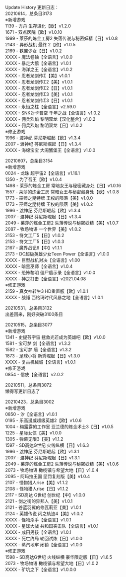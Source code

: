 Update History 更新日志：  
20210614，总条目3173  
※新增游戏  
1139 - 方舟 生存进化【欧】v1.2.0  
1671 - 双点医院【欧】v1.0.10  
1999 - 莱莎的炼金工房2 失落传说与秘密妖精【日】v1.0.8  
2143 - 异形战机 最终 2【欧】v1.0.5  
2169 - 铁翼少女【日】v1.0.2  
XXXX - 魔法卷轴【全语言】v1.0.0  
XXXX - 暴走大鹅【全语言】v1.0.1  
XXXX - 海洋之王【全语言】v1.0.2  
XXXX - 忍者龙剑传Σ【美】v1.0.1  
XXXX - 忍者龙剑传Σ2【美】v1.0.1  
XXXX - 忍者龙剑传Σ2【日】v1.0.1  
XXXX - 忍者龙剑传Σ3【美】v1.0.1  
XXXX - 忍者龙剑传Σ3【日】v1.0.1  
XXXX - 永恒之柱【全语言】v2.59.0  
XXXX - SNK对卡普空 千年之战【全语言】v1.0.2  
XXXX - 佣兵烈焰 黎明双龙【汉化整合】v1.0.2  
XXXX - 佣兵烈焰 黎明双龙【日】v1.0.2  
※修正游戏  
1996 - 渡神纪 芬尼斯崛起【欧】v1.3.4  
2007 - 渡神纪 芬尼斯崛起【日】v1.3.4  
XXXX - 海绵宝宝 大闹蟹堡王【全语言】v1.0.0  
  
20210607，总条目3154  
※新增游戏  
0024 - 龙珠 超宇宙2【全语言】v1.16.1  
1350 - 为了吾王【欧】v1.0.4  
1498 - 莱莎的炼金工房 常暗女王与秘密藏身处【日】v1.0.16  
1557 - 莱莎的炼金工房 常暗女王与秘密藏身处【欧】v1.0.8  
1773 - 巫师之昆特牌 王权的陨落【美】v1.0.0  
1773 - 巫师之昆特牌 王权的陨落【美】v1.0.2  
1996 - 渡神纪 芬尼斯崛起【欧】v1.3.4  
2007 - 渡神纪 芬尼斯崛起【日】v1.3.4  
2049 - 莱莎的炼金工房2 失落传说与秘密妖精【美】v1.0.7  
2087 - 牧场物语 一个世界【美】v1.0.2  
2153 - 符文工厂5【日】v1.0.2  
2153 - 符文工厂5【日】v1.0.3  
2167 - 魔界战记6【中】v1.1.1  
2173 - DC超級英雄少女Teen Power【全语言】v1.0.0  
XXXX - 巨型战机对决【全语言】v1.00  
XXXX - 暗黑巫师【全语言】v1.0.4  
XXXX - 恐怖黎明 僵尸启示录【全语言】v1.0.0  
XXXX - 神之打击【全语言】v2021.04.08  
※修正游戏  
2159 - 真女神转生3 HD重置版【欧】v1.0.1  
XXXX - 战锤 西格玛时代风暴之地【全语言】v1.0.1  
  
20210531，总条目3132  
出差回来，刚好突破3100条目  
  
20210515，总条目3077  
※新增游戏  
1341 - 史提芬宇宙 拯救光芒成为英雄吧【欧】v1.0.0  
1581 - 宝可梦 剑【全语言】v1.3.2  
1582 - 宝可梦 盾【全语言】v1.3.2  
1873 - 足球小将 新秀崛起【日】v1.3.0  
XXXX - 复古机械城【全语言】v1.0.1  
※修正游戏  
0854 - 信使【全语言】v2.0.2  
  
20210511，总条目3072  
懒得写更新日志了  
  
20210423，总条目3002  
※新增游戏  
0850 - 汐【全语言】v1.0.1  
0195 - 乐高漫威超级英雄2【欧】v1.0.6  
1004 - 梅露露的工作室 亚兰德的炼金术士3【日】v1.0.5  
1225 - 星际女侠【美】v1.0.0  
1305 - 弹幕无限3【美】v1.1.2  
1597 - SD高达G世纪 火线纵横【日】v1.6.3  
1996 - 渡神纪 芬尼斯崛起【欧】v1.3.1  
2007 - 渡神纪 芬尼斯崛起【日】v1.3.1  
2049 - 莱莎的炼金工房2 失落传说与秘密妖精【美】v1.0.6  
2073 - 牧场物语 橄榄镇与希望大地【日】v1.0.4  
2095 - 阿玛拉王国 惩罚复刻版【美】v1.0.4  
2107 - 怪物猎人rise【美】v1.1.2  
2108 - 怪物猎人rise【日】v1.1.2  
2117 - SD高达 G世纪 创世纪【中】v1.0.0  
2121 - 剑之街的异邦人【美】v1.0.1  
2121 - 苍蓝羽翼的修瓦莉亚【美】v1.0.1  
2124 - 英雄传说 闪之轨迹4【美】v1.0.2  
XXXX - 怪物杀手【全语言】v1.0.1  
XXXX - 星球大战 共和国突击队【全语言】v1.0.1  
XXXX - 成田男孩【全语言】v1.0.1  
XXXX - 死亡终局 轮回试炼【日】v1.0.0  
XXXX - 蒸汽地牢 闭锁【全语言】v1.0.0  
※修正游戏  
1598 - SD高达G世纪 火线纵横 豪华限定版【日】v1.6.5  
2073 - 牧场物语 橄榄镇与希望大地【日】v1.0.2  
XXXX - 矿坑之下【全语言】v1.0.0.0  
